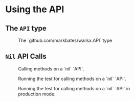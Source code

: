 # Using the API

## The `API` type

<figure id="api-type">

<go doc="-short github.com/markbates/wailsx.API"></go>

<figcaption>The `github.com/markbates/wailsx.API` type</figcaption>

</figure>

## `Nil` API Calls

<figure id="nil-api-snip">

<code src="doc_test.go" snippet="nil-api"></code>

<figcaption>Calling methods on a `nil` `API`.</figcaption>

</figure>

<figure id="nil-api-test">

<go test="-v -run Test_Nil_API_Call"></go>

<figcaption>Running the test for calling methods on a `nil` `API`.</figcaption>

</figure>

<figure id="nil-api-test-prod">

<go test="-v -run Test_Nil_API_Call -tags wails" exit="1"></go>

<figcaption>Running the test for calling methods on a `nil` `API` in production mode.</figcaption>

</figure>
